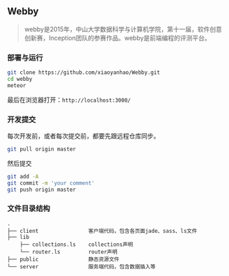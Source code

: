 ## Webby

> webby是2015年，中山大学数据科学与计算机学院，第十一届，软件创意创新赛，Inception团队的参赛作品。webby是前端编程的评测平台。

### 部署与运行

```bash
git clone https://github.com/xiaoyanhao/Webby.git
cd webby
meteor
```

最后在浏览器打开：`http://localhost:3000/`

### 开发提交

每次开发前，或者每次提交前，都要先跟远程仓库同步。

```bash
git pull origin master
```

然后提交

```bash
git add -A
git commit -m 'your comment'
git push origin master
```


### 文件目录结构
```
.
├── client                客户端代码，包含各页面jade、sass、ls文件
├── lib
    ├── collections.ls    collections声明
    └── router.ls         router声明
├── public                静态资源文件
└── server                服务端代码，包含数据插入等

    
```
